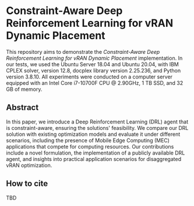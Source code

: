 # Constraint-Aware Deep Reinforcement Learning for vRAN Dynamic Placement

This repository aims to demonstrate the *Constraint-Aware Deep Reinforcement Learning for vRAN Dynamic Placement* implementation. In our tests, we used the Ubuntu Server 18.04 and Ubuntu 20.04, with IBM CPLEX solver, version 12.8, docplex library version 2.25.236, and Python version 3.8.10. All experiments were conducted on a computer server equipped with an Intel Core i7-10700F CPU @ 2.90GHz, 1 TB SSD, and 32 GB of memory.

## Abstract

In this paper, we introduce a Deep Reinforcement Learning (DRL) agent that is constraint-aware, ensuring the solutions' feasibility. We compare our DRL solution with existing optimization models and evaluate it under different scenarios, including the presence of Mobile Edge Computing (MEC) applications that compete for computing resources. Our contributions include a novel formulation, the implementation of a publicly available DRL agent, and insights into practical application scenarios for disaggregated vRAN optimization.

## How to cite

TBD
